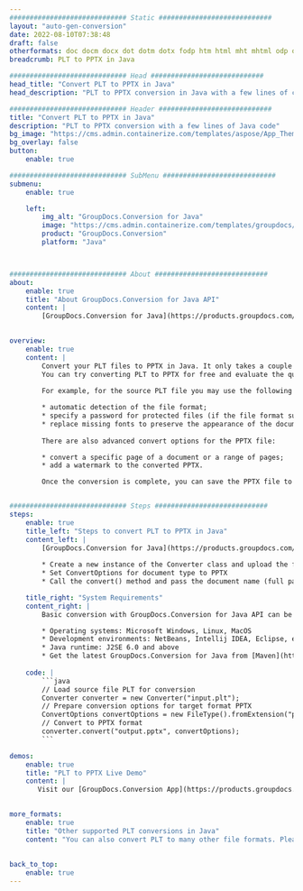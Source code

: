 ```yaml
---
############################# Static ############################
layout: "auto-gen-conversion"
date: 2022-08-10T07:38:48
draft: false
otherformats: doc docm docx dot dotm dotx fodp htm html mht mhtml odp odt otp pot potm potx pps ppsm ppsx ppt pptm pptx rtf
breadcrumb: PLT to PPTX in Java

############################# Head ############################
head_title: "Convert PLT to PPTX in Java"
head_description: "PLT to PPTX conversion in Java with a few lines of code. Convert over 160 file formats using the GroupDocs document conversion API for Java"

############################# Header ############################
title: "Convert PLT to PPTX in Java"
description: "PLT to PPTX conversion with a few lines of Java code"
bg_image: "https://cms.admin.containerize.com/templates/aspose/App_Themes/V3/images/bg/header1.png"
bg_overlay: false
button:
    enable: true

############################# SubMenu ############################
submenu:
    enable: true

    left:
        img_alt: "GroupDocs.Conversion for Java"
        image: "https://cms.admin.containerize.com/templates/groupdocs/images/product-logos/90x90-noborder/groupdocs-conversion-java.png"
        product: "GroupDocs.Conversion"
        platform: "Java"



############################# About ############################
about:
    enable: true
    title: "About GroupDocs.Conversion for Java API"
    content: |
        [GroupDocs.Conversion for Java](https://products.groupdocs.com/conversion/java/) is an advanced file format conversion API for converting between popular image and document formats such as Microsoft Office, OpenDocument, PDF, HTML, email, CAD. and much more with just a few lines of code. The native API automatically detects the formats of the original documents and offers many options for customizing the converted documents. Along with the function of extracting information from a document, it also supports caching of the conversion results to the local disk by default. However, any type of cache storage can be supported by implementing the appropriate interfaces - Amazon S3, Dropbox, Google Drive, Windows Azure, Reddis, or any others.
    

overview:
    enable: true
    content: |
        Convert your PLT files to PPTX in Java. It only takes a couple of lines of Java code on any platform of your choice, such as Windows, Linux, macOS.
        You can try converting PLT to PPTX for free and evaluate the quality of the conversion results. Along with simple file conversion scripts, you can try more sophisticated options for loading the PLT source file and storing the PPTX output. 
        
        For example, for the source PLT file you may use the following load options:

        * automatic detection of the file format;
        * specify a password for protected files (if the file format supports it);
        * replace missing fonts to preserve the appearance of the document.
        
        There are also advanced convert options for the PPTX file:

        * convert a specific page of a document or a range of pages;
        * add a watermark to the converted PPTX.

        Once the conversion is complete, you can save the PPTX file to your local file path or to any third party storage such as FTP, Amazon S3, Google Drive, Dropbox etc. Please note - to convert PLT to PPTX, you do not need to install any additional software, such as MS Office, Open Office, Adobe Acrobat Reader etc.


############################# Steps ############################
steps:
    enable: true
    title_left: "Steps to convert PLT to PPTX in Java"
    content_left: |
        [GroupDocs.Conversion for Java](https://products.groupdocs.com/conversion/java/) allows developers to easily convert PLT file to PPTX with a few lines of code.
        
        * Create a new instance of the Converter class and upload the file PLT with the full path
        * Set ConvertOptions for document type to PPTX
        * Call the convert() method and pass the document name (full path) and format (PPTX) as a parameter

    title_right: "System Requirements"
    content_right: |
        Basic conversion with GroupDocs.Conversion for Java API can be done with just a few lines of code. Our APIs are supported on all major platforms and operating systems. Before executing the code below, make sure you have the following prerequisites installed on your system.

        * Operating systems: Microsoft Windows, Linux, MacOS
        * Development environments: NetBeans, Intellij IDEA, Eclipse, etc.
        * Java runtime: J2SE 6.0 and above
        * Get the latest GroupDocs.Conversion for Java from [Maven](https://repository.groupdocs.com/webapp/#/artifacts/browse/tree/General/repo/com/groupdocs/groupdocs-conversion)
         
    code: |
        ```java    
        // Load source file PLT for conversion
        Converter converter = new Converter("input.plt");
        // Prepare conversion options for target format PPTX
        ConvertOptions convertOptions = new FileType().fromExtension("pptx").getConvertOptions();
        // Convert to PPTX format
        converter.convert("output.pptx", convertOptions);
        ```

demos:
    enable: true
    title: "PLT to PPTX Live Demo"
    content: |
       Visit our [GroupDocs.Conversion App](https://products.groupdocs.app/conversion/family) website and try PLT to PPTX conversion now. The free demo has the following benefits
          

more_formats:
    enable: true
    title: "Other supported PLT conversions in Java"
    content: "You can also convert PLT to many other file formats. Please see the list below."
       
       
back_to_top:
    enable: true
---
```

